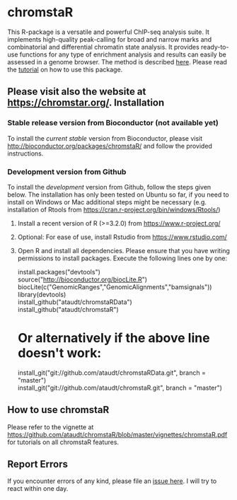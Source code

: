 chromstaR
=========

This R-package is a versatile and powerful ChIP-seq analysis suite. It implements high-quality peak-calling for broad and narrow marks and combinatorial and differential chromatin state analysis. It provides ready-to-use functions for any type of enrichment analysis and results can easily be assessed in a genome browser. The method is described [here](http://biorxiv.org/content/early/2016/02/04/038612). Please read the [tutorial](https://github.com/ataudt/chromstaR/blob/master/vignettes/chromstaR.pdf) on how to use this package.

Please visit also the website at https://chromstar.org/.
Installation
------------

### Stable release version from Bioconductor (not available yet)
To install the *current stable* version from Bioconductor, please visit http://bioconductor.org/packages/chromstaR/ and follow the provided instructions.

### Development version from Github
To install the *development* version from Github, follow the steps given below. The installation has only been tested on Ubuntu so far, if you need to install on Windows or Mac additional steps might be necessary (e.g. installation of Rtools from https://cran.r-project.org/bin/windows/Rtools/)

1. Install a recent version of R (>=3.2.0) from https://www.r-project.org/
2. Optional: For ease of use, install Rstudio from https://www.rstudio.com/
3. Open R and install all dependencies. Please ensure that you have writing permissions to install packages. Execute the following lines one by one:

   install.packages("devtools")  
	 source("http://bioconductor.org/biocLite.R")  
	 biocLite(c("GenomicRanges","GenomicAlignments","bamsignals"))  
	 library(devtools)  
	 install_github("ataudt/chromstaRData")  
	 install_github("ataudt/chromstaR")  
	 # Or alternatively if the above line doesn't work:  
	 install_git("git://github.com/ataudt/chromstaRData.git", branch = "master")  
	 install_git("git://github.com/ataudt/chromstaR.git", branch = "master")

How to use chromstaR
--------------------

Please refer to the vignette at https://github.com/ataudt/chromstaR/blob/master/vignettes/chromstaR.pdf for tutorials on all chromstaR features.

Report Errors
-------------

If you encounter errors of any kind, please file an [issue here](https://github.com/ataudt/chromstaR/issues/new). I will try to react within one day.

